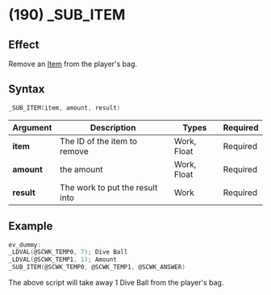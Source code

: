 # (190) _SUB_ITEM

## Effect

Remove an [Item](../../../dictionary/items.md) from the player's bag.

## Syntax

```c
_SUB_ITEM(item, amount, result)
```

| Argument | Description | Types | Required |
| - | - | - | - |
| **item** | The ID of the item to remove | Work, Float | Required |
| **amount** | the amount | Work, Float | Required |
| **result** | The work to put the result into | Work | Required |

## Example

```c
ev_dummy:
_LDVAL(@SCWK_TEMP0, 7); Dive Ball
_LDVAL(@SCWK_TEMP1, 1); Amount
_SUB_ITEM(@SCWK_TEMP0, @SCWK_TEMP1, @SCWK_ANSWER)
```

The above script will take away 1 Dive Ball from the player's bag.
